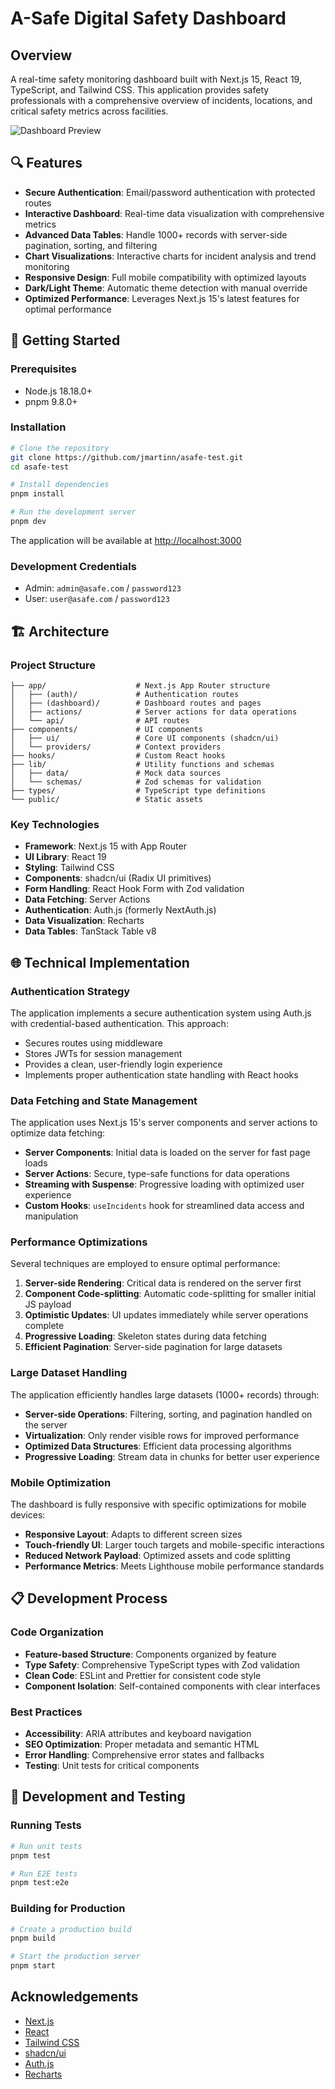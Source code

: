 # A-Safe Digital Safety Dashboard

## Overview

A real-time safety monitoring dashboard built with Next.js 15, React 19, TypeScript, and Tailwind CSS. This application provides safety professionals with a comprehensive overview of incidents, locations, and critical safety metrics across facilities.

![Dashboard Preview](https://via.placeholder.com/800x450.png?text=A-Safe+Dashboard)

## 🔍 Features

- **Secure Authentication**: Email/password authentication with protected routes
- **Interactive Dashboard**: Real-time data visualization with comprehensive metrics
- **Advanced Data Tables**: Handle 1000+ records with server-side pagination, sorting, and filtering
- **Chart Visualizations**: Interactive charts for incident analysis and trend monitoring
- **Responsive Design**: Full mobile compatibility with optimized layouts
- **Dark/Light Theme**: Automatic theme detection with manual override
- **Optimized Performance**: Leverages Next.js 15's latest features for optimal performance

## 🚀 Getting Started

### Prerequisites

- Node.js 18.18.0+
- pnpm 9.8.0+

### Installation

```bash
# Clone the repository
git clone https://github.com/jmartinn/asafe-test.git
cd asafe-test

# Install dependencies
pnpm install

# Run the development server
pnpm dev
```

The application will be available at [http://localhost:3000](http://localhost:3000)

### Development Credentials

- Admin: `admin@asafe.com` / `password123`
- User: `user@asafe.com` / `password123`

## 🏗️ Architecture

### Project Structure

```
├── app/                    # Next.js App Router structure
│   ├── (auth)/             # Authentication routes
│   ├── (dashboard)/        # Dashboard routes and pages
│   ├── actions/            # Server actions for data operations
│   └── api/                # API routes
├── components/             # UI components
│   ├── ui/                 # Core UI components (shadcn/ui)
│   └── providers/          # Context providers
├── hooks/                  # Custom React hooks
├── lib/                    # Utility functions and schemas
│   ├── data/               # Mock data sources
│   └── schemas/            # Zod schemas for validation
├── types/                  # TypeScript type definitions
└── public/                 # Static assets
```

### Key Technologies

- **Framework**: Next.js 15 with App Router
- **UI Library**: React 19
- **Styling**: Tailwind CSS
- **Components**: shadcn/ui (Radix UI primitives)
- **Form Handling**: React Hook Form with Zod validation
- **Data Fetching**: Server Actions
- **Authentication**: Auth.js (formerly NextAuth.js)
- **Data Visualization**: Recharts
- **Data Tables**: TanStack Table v8

## 🌐 Technical Implementation

### Authentication Strategy

The application implements a secure authentication system using Auth.js with credential-based authentication. This approach:

- Secures routes using middleware
- Stores JWTs for session management
- Provides a clean, user-friendly login experience
- Implements proper authentication state handling with React hooks

### Data Fetching and State Management

The application uses Next.js 15's server components and server actions to optimize data fetching:

- **Server Components**: Initial data is loaded on the server for fast page loads
- **Server Actions**: Secure, type-safe functions for data operations
- **Streaming with Suspense**: Progressive loading with optimized user experience
- **Custom Hooks**: `useIncidents` hook for streamlined data access and manipulation

### Performance Optimizations

Several techniques are employed to ensure optimal performance:

1. **Server-side Rendering**: Critical data is rendered on the server first
2. **Component Code-splitting**: Automatic code-splitting for smaller initial JS payload
3. **Optimistic Updates**: UI updates immediately while server operations complete
4. **Progressive Loading**: Skeleton states during data fetching
5. **Efficient Pagination**: Server-side pagination for large datasets

### Large Dataset Handling

The application efficiently handles large datasets (1000+ records) through:

- **Server-side Operations**: Filtering, sorting, and pagination handled on the server
- **Virtualization**: Only render visible rows for improved performance
- **Optimized Data Structures**: Efficient data processing algorithms
- **Progressive Loading**: Stream data in chunks for better user experience

### Mobile Optimization

The dashboard is fully responsive with specific optimizations for mobile devices:

- **Responsive Layout**: Adapts to different screen sizes
- **Touch-friendly UI**: Larger touch targets and mobile-specific interactions
- **Reduced Network Payload**: Optimized assets and code splitting
- **Performance Metrics**: Meets Lighthouse mobile performance standards

## 📋 Development Process

### Code Organization

- **Feature-based Structure**: Components organized by feature
- **Type Safety**: Comprehensive TypeScript types with Zod validation
- **Clean Code**: ESLint and Prettier for consistent code style
- **Component Isolation**: Self-contained components with clear interfaces

### Best Practices

- **Accessibility**: ARIA attributes and keyboard navigation
- **SEO Optimization**: Proper metadata and semantic HTML
- **Error Handling**: Comprehensive error states and fallbacks
- **Testing**: Unit tests for critical components

## 🧪 Development and Testing

### Running Tests

```bash
# Run unit tests
pnpm test

# Run E2E tests
pnpm test:e2e
```

### Building for Production

```bash
# Create a production build
pnpm build

# Start the production server
pnpm start
```

## Acknowledgements

- [Next.js](https://nextjs.org/)
- [React](https://reactjs.org/)
- [Tailwind CSS](https://tailwindcss.com/)
- [shadcn/ui](https://ui.shadcn.com/)
- [Auth.js](https://authjs.dev/)
- [Recharts](https://recharts.org/)
